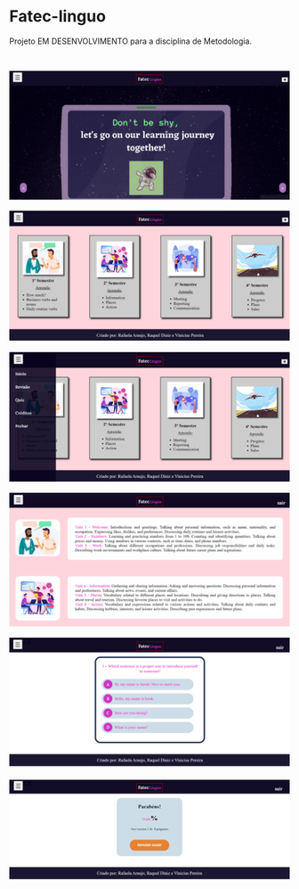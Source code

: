 <h1>Fatec-linguo</h1>
<p>Projeto EM DESENVOLVIMENTO para a disciplina de Metodologia.</p>
<br>


<img src="home1.png"><br><br>
<img src="home2.png"><br><br>
<img src="menu.png"><br><br>
<img src="abarevisao.png"><br><br>
<img src="abaquiz.png"><br><br>
<img src="quizacerto.png"><br><br>
